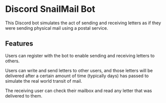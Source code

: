 # Discord SnailMail Bot

This Discord bot simulates the act of sending and receiving letters as if they were sending physical mail using a postal service.

## Features

Users can register with the bot to enable sending and receiving letters to others.

Users can write and send letters to other users, and those letters will be delivered after a certain amount of time (typically days) has passed to simulate the real world transit of mail.

The receiving user can check their mailbox and read any letter that was delivered to them.
